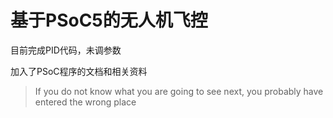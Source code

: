 # 基于PSoC5的无人机飞控

目前完成PID代码，未调参数

加入了PSoC程序的文档和相关资料

> If you do not know what you are going to see next, you probably have entered the wrong place

